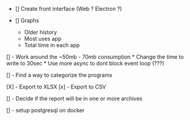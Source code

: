 - [] Create front interface (Web ? Electron ?)

- [] Graphs 
    * Older history
    * Most uses app
    * Total time in each app
    

[] - Work around the ~50mb - 70mb consumption
    * Change the time to write to 30sec 
    * Use more async to dont block event loop (???)

[] - Find a way to categorize the programs

[X] - Export to XLSX
[x] - Export to CSV

[] - Decide if the report will be in one or more archives

[] - setup postgresql on docker